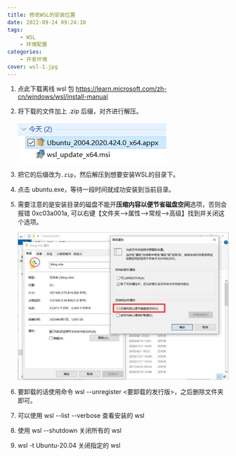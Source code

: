 ```yaml
---
title: 修改WSL的安装位置
date: 2022-09-24 09:24:10
tags:
	- WSL
	- 环境配置
categories:
    - 开发环境
cover: wsl-1.jpg
---
```


1. 点此下载离线 wsl 包 https://learn.microsoft.com/zh-cn/windows/wsl/install-manual

2. 将下载的文件加上 .zip 后缀，对齐进行解压。


   ![img](修改WSL的安装位置/v2-f11fb313526d10b6bd8bb9cac4a3c169_720w.jpg)

3. 把它的后缀改为`.zip`，然后解压到想要安装WSL的目录下。

4. 点击 ubuntu.exe，等待一段时间就成功安装到当前目录。

5. 需要注意的是安装目录的磁盘不能开**压缩内容以便节省磁盘空间**选项，否则会报错 0xc03a001a, 可以右键【文件夹-->属性-->常规-->高级】找到并关闭这个选项。

   ![img](修改WSL的安装位置/v2-fe9ffaab2787cb9c1564f5ee723e5f08_720w.jpg)

6. 要卸载的话使用命令 wsl --unregister <要卸载的发行版>，之后删除文件夹即可。
7. 可以使用 wsl --list --verbose 查看安装的 wsl
8. 使用 wsl --shutdown 关闭所有的 wsl
9. wsl -t Ubuntu-20.04 关闭指定的 wsl
